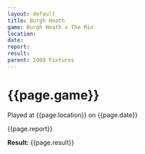 ```yaml
---
layout: default
title: Burgh Heath
game: Burgh Heath v The Min
location: 
date: 
report: 
result: 
parent: 2008 Fixtures
---
```


# {{page.game}}

Played at {{page.location}} on {{page.date}}

{{page.report}}

**Result:** {{page.result}}
